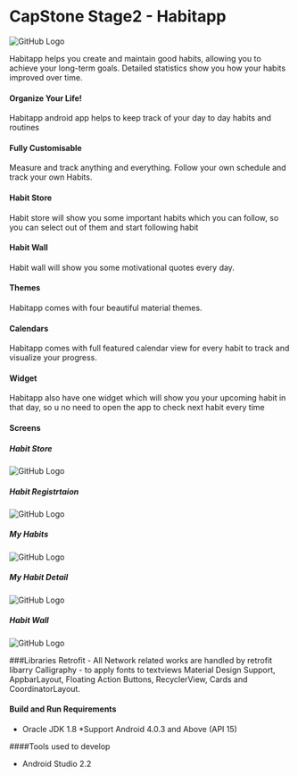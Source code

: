 # CapStone Stage2 - Habitapp
![GitHub Logo](/screens/HabitApp.png)

Habitapp helps you create and maintain good habits, allowing you to achieve your long-term goals. Detailed statistics show you how your habits improved over time.
#### Organize Your Life!
Habitapp android app helps to keep track of your day to day habits and routines

#### Fully Customisable
Measure and track anything and everything. Follow your own schedule and track your own Habits. 
#### Habit Store
Habit store will show you some important habits which you can follow, so you can select out of them and start following habit
#### Habit Wall
Habit wall will show you some motivational quotes every day.
#### Themes
Habitapp comes with four beautiful material  themes.
#### Calendars
Habitapp comes with full featured calendar view for every habit to track and visualize your progress.
#### Widget
Habitapp also have one widget which will show you your upcoming habit in that day, so u no need to open the app to check next habit every time

#### Screens
##### Habit Store
![GitHub Logo](/screens/HabitStore.png)

##### Habit Registrtaion
![GitHub Logo](/screens/NewHabitRegister.png)

##### My Habits
![GitHub Logo](/screens/my_habits.png)


##### My Habit Detail
![GitHub Logo](/screens/habit_detail.png)

##### Habit Wall
![GitHub Logo](/screens/habit_wall.png)


###Libraries
Retrofit - All Network related works are handled by retrofit libarry
Calligraphy - to apply fonts to textviews
Material Design Support, AppbarLayout, Floating Action Buttons, RecyclerView, Cards and CoordinatorLayout.

#### Build and Run Requirements
* Oracle JDK 1.8
*Support Android 4.0.3 and Above (API 15)

####Tools used to develop
* Android Studio 2.2
